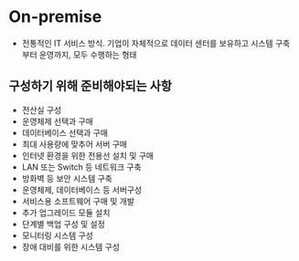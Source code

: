 # On-premise
* 전통적인 IT 서비스 방식. 기업이 자체적으로 데이터 센터를 보유하고 시스템 구축부터 운영까지, 모두 수행하는 형태

## 구성하기 위해 준비해야되는 사항
* 전산실 구성
* 운영체제 선택과 구매
* 데이터베이스 선택과 구매
* 최대 사용량에 맞추어 서버 구매
* 인터넷 환경을 위한 전용선 설치 및 구매
* LAN 또는 Switch 등 네트워크 구축
* 방화벽 등 보안 시스템 구축
* 운영체제, 데이터베이스 등 서버구성
* 서비스용 소프트웨어 구매 및 개발
* 추가 업그레이드 모듈 설치
* 단계별 백업 구성 및 설정
* 모니터링 시스템 구성
* 장애 대비를 위한 시스템 구성
 